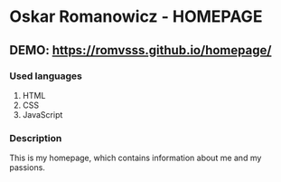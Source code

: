 # Oskar Romanowicz - HOMEPAGE

## DEMO: https://romvsss.github.io/homepage/

### Used languages 

1. HTML
2. CSS
3. JavaScript

### Description

This is my homepage, which contains information about me and my passions.
